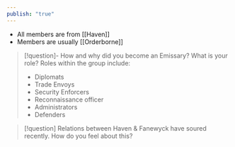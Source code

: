 ```yaml
---
publish: "true"
---
```


* All members are from [[Haven]]
* Members are usually [[Orderborne]]
> [!question]- How and why did you become an Emissary? What is your role?
Roles within the group include: 
> * Diplomats
> * Trade Envoys
> * Security Enforcers
> * Reconnaissance officer
> * Administrators
> * Defenders

> [!question] Relations between Haven & Fanewyck have soured recently. How do you feel about this? 
